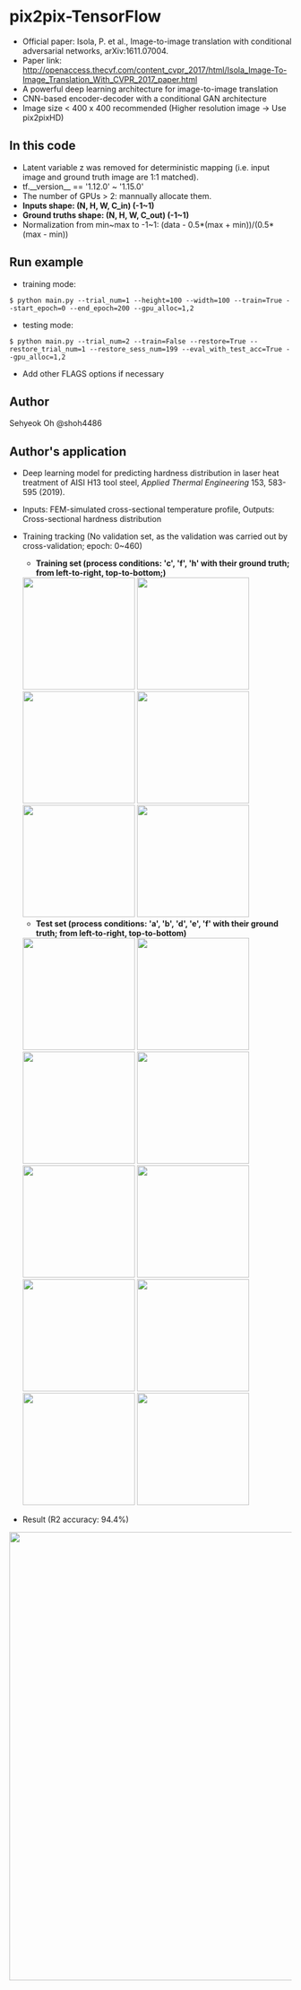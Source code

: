 # pix2pix-TensorFlow
- Official paper: Isola, P. et al., Image-to-image translation with conditional adversarial networks, arXiv:1611.07004.
- Paper link: http://openaccess.thecvf.com/content_cvpr_2017/html/Isola_Image-To-Image_Translation_With_CVPR_2017_paper.html
- A powerful deep learning architecture for image-to-image translation
- CNN-based encoder-decoder with a conditional GAN architecture
- Image size < 400 x 400 recommended (Higher resolution image -> Use pix2pixHD)
## In this code
- Latent variable z was removed for deterministic mapping (i.e. input image and ground truth image are 1:1 matched).
- tf.\_\_version\_\_ == '1.12.0' ~ '1.15.0'
- The number of GPUs > 2: mannually allocate them.
- **Inputs shape: (N, H, W, C_in) (-1~1)**       
- **Ground truths shape: (N, H, W, C_out) (-1~1)**
- Normalization from min\~max to -1\~1: (data - 0.5*(max + min))/(0.5*(max - min))
## Run example
- training mode:
```
$ python main.py --trial_num=1 --height=100 --width=100 --train=True --start_epoch=0 --end_epoch=200 --gpu_alloc=1,2
```
- testing mode: 
```
$ python main.py --trial_num=2 --train=False --restore=True --restore_trial_num=1 --restore_sess_num=199 --eval_with_test_acc=True --gpu_alloc=1,2
```
- Add other FLAGS options if necessary
## Author
Sehyeok Oh  @shoh4486
## Author's application
- Deep learning model for predicting hardness distribution in laser heat treatment of AISI H13 tool steel, *Applied Thermal Engineering* 153, 583-595 (2019).
- Inputs: FEM-simulated cross-sectional temperature profile, Outputs: Cross-sectional hardness distribution
- Training tracking (No validation set, as the validation was carried out by cross-validation; epoch: 0~460)
  - **Training set (process conditions: 'c', 'f', 'h' with their ground truth; from left-to-right, top-to-bottom;)**
  <img width='200' src=https://user-images.githubusercontent.com/39050306/78240851-8178d280-751a-11ea-9aa2-b619d7dfb1f2.gif>
  <img width='200' src=https://user-images.githubusercontent.com/39050306/78243516-dae30080-751e-11ea-8d86-e352471e565c.png>
  <img width='200' src=https://user-images.githubusercontent.com/39050306/78240473-06172100-751a-11ea-96b3-bdd337893a39.gif>
  <img width='200' src=https://user-images.githubusercontent.com/39050306/78243609-06fe8180-751f-11ea-943f-345d5c2a6ba2.png>
  <img width='200' src=https://user-images.githubusercontent.com/39050306/78241031-bedd6000-751a-11ea-87ae-e913ddad73b4.gif>
  <img width='200' src=https://user-images.githubusercontent.com/39050306/78243682-27c6d700-751f-11ea-8beb-abd0aa59d68d.png>
  
  - **Test set (process conditions: 'a', 'b', 'd', 'e', 'f' with their ground truth; from left-to-right, top-to-bottom)**
  <img width='200' src=https://user-images.githubusercontent.com/39050306/78244102-edaa0500-751f-11ea-9c7c-566a05b95332.gif>
  <img width='200' src=https://user-images.githubusercontent.com/39050306/78244107-ef73c880-751f-11ea-8e54-48d6c5715680.png>
  <img width='200' src=https://user-images.githubusercontent.com/39050306/78243899-94da6c80-751f-11ea-859e-f2ab6c416442.gif>
  <img width='200' src=https://user-images.githubusercontent.com/39050306/78243905-96a43000-751f-11ea-8983-2b829834b69e.png>
  <img width='200' src=https://user-images.githubusercontent.com/39050306/78243930-a28ff200-751f-11ea-9269-4a23400bc245.gif>
  <img width='200' src=https://user-images.githubusercontent.com/39050306/78243933-a459b580-751f-11ea-96eb-d74f261d938d.png>
  <img width='200' src=https://user-images.githubusercontent.com/39050306/78243958-aface100-751f-11ea-9a83-0c21eeca6f5b.gif>
  <img width='200' src=https://user-images.githubusercontent.com/39050306/78243966-b20f3b00-751f-11ea-86bb-07e7e838237b.png>
  <img width='200' src=https://user-images.githubusercontent.com/39050306/78244007-c0f5ed80-751f-11ea-8b9c-d5f0981f939d.gif>
  <img width='200' src=https://user-images.githubusercontent.com/39050306/78244013-c2bfb100-751f-11ea-8025-c83df4acbc74.png>
  
- Result (R2 accuracy: 94.4%)
<img width='800' src="https://user-images.githubusercontent.com/39050306/68071460-edb1a780-fdbd-11e9-9e79-f83ab867e11f.png">
